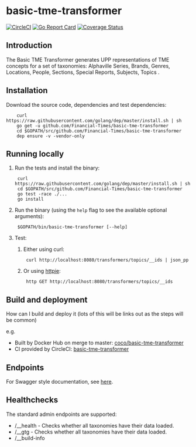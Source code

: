 # basic-tme-transformer

[![CircleCI](https://circleci.com/gh/Financial-Times/basic-tme-transformer.svg?style=svg)](https://circleci.com/gh/Financial-Times/basic-tme-transformer)
[![Go Report Card](https://goreportcard.com/badge/github.com/Financial-Times/basic-tme-transformer)](https://goreportcard.com/report/github.com/Financial-Times/basic-tme-transformer)
[![Coverage Status](https://coveralls.io/repos/github/Financial-Times/basic-tme-transformer/badge.svg?branch=master)](https://coveralls.io/github/Financial-Times/basic-tme-transformer?branch=master)

## Introduction
The Basic TME Transformer generates UPP representations of TME concepts for a set of taxonomies:
Alphaville Series, Brands, Genres, Locations, People, Sections, Special Reports, Subjects, Topics .

## Installation

Download the source code, dependencies and test dependencies:

        curl https://raw.githubusercontent.com/golang/dep/master/install.sh | sh
        go get -u github.com/Financial-Times/basic-tme-transformer
        cd $GOPATH/src/github.com/Financial-Times/basic-tme-transformer
        dep ensure -v -vendor-only


## Running locally

1. Run the tests and install the binary:

        curl https://raw.githubusercontent.com/golang/dep/master/install.sh | sh
        cd $GOPATH/src/github.com/Financial-Times/basic-tme-transformer
        go test -race ./...
        go install

1. Run the binary (using the `help` flag to see the available optional arguments):

        $GOPATH/bin/basic-tme-transformer [--help]

1. Test:

    1. Either using curl:

            curl http://localhost:8080/transformers/topics/__ids | json_pp

    1. Or using [httpie](https://github.com/jkbrzt/httpie):

            http GET http://localhost:8080/transformers/topics/__ids

## Build and deployment
How can I build and deploy it (lots of this will be links out as the steps will be common)

e.g.
* Built by Docker Hub on merge to master: [coco/basic-tme-transformer](https://hub.docker.com/r/coco/basic-tme-transformer/)
* CI provided by CircleCI: [basic-tme-transformer](https://circleci.com/gh/Financial-Times/basic-tme-transformer)

## Endpoints
For Swagger style documentation, see [here](swagger.yml).

## Healthchecks
The standard admin endpoints are supported:
- /__health - Checks whether all taxonomies have their data loaded.
- /__gtg - Checks whether all taxonomies have their data loaded.
- /__build-info

